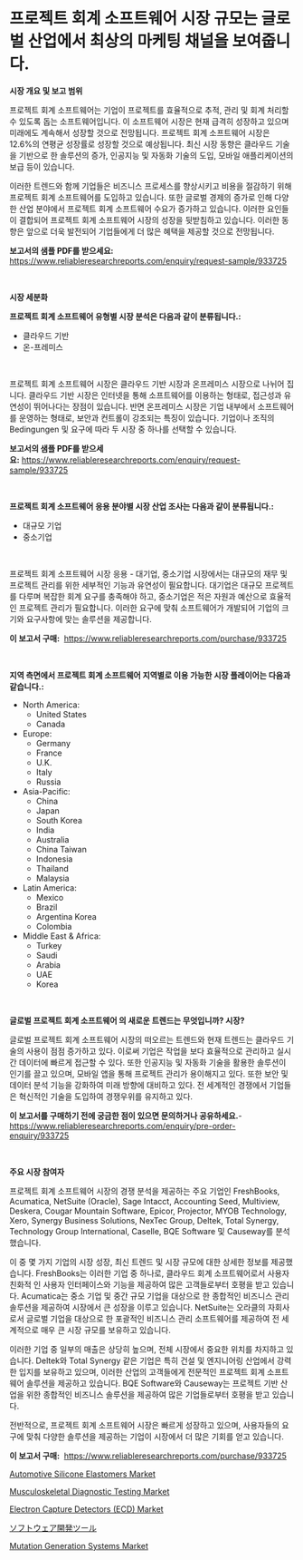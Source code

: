 <p><h1>프로젝트 회계 소프트웨어 시장 규모는 글로벌 산업에서 최상의 마케팅 채널을 보여줍니다.</h1></p><p><strong>시장 개요 및 보고 범위</strong></p>
<p><p>프로젝트 회계 소프트웨어는 기업이 프로젝트를 효율적으로 추적, 관리 및 회계 처리할 수 있도록 돕는 소프트웨어입니다. 이 소프트웨어 시장은 현재 급격히 성장하고 있으며 미래에도 계속해서 성장할 것으로 전망됩니다. 프로젝트 회계 소프트웨어 시장은 12.6%의 연평균 성장률로 성장할 것으로 예상됩니다. 최신 시장 동향은 클라우드 기술을 기반으로 한 솔루션의 증가, 인공지능 및 자동화 기술의 도입, 모바일 애플리케이션의 보급 등이 있습니다. </p><p>이러한 트렌드와 함께 기업들은 비즈니스 프로세스를 향상시키고 비용을 절감하기 위해 프로젝트 회계 소프트웨어를 도입하고 있습니다. 또한 글로벌 경제의 증가로 인해 다양한 산업 분야에서 프로젝트 회계 소프트웨어 수요가 증가하고 있습니다. 이러한 요인들이 결합되어 프로젝트 회계 소프트웨어 시장의 성장을 뒷받침하고 있습니다. 이러한 동향은 앞으로 더욱 발전되어 기업들에게 더 많은 혜택을 제공할 것으로 전망됩니다.</p></p>
<p><strong>보고서의 샘플 PDF를 받으세요:</strong> <a href="https://www.reliableresearchreports.com/enquiry/request-sample/933725">https://www.reliableresearchreports.com/enquiry/request-sample/933725</a></p>
<p>&nbsp;</p>
<p><strong>시장 세분화</strong></p>
<p><strong>프로젝트 회계 소프트웨어 유형별 시장 분석은 다음과 같이 분류됩니다.:</strong></p>
<p><ul><li>클라우드 기반</li><li>온-프레미스</li></ul></p>
<p>&nbsp;</p>
<p><p>프로젝트 회계 소프트웨어 시장은 클라우드 기반 시장과 온프레미스 시장으로 나뉘어 집니다. 클라우드 기반 시장은 인터넷을 통해 소프트웨어를 이용하는 형태로, 접근성과 유연성이 뛰어나다는 장점이 있습니다. 반면 온프레미스 시장은 기업 내부에서 소프트웨어를 운영하는 형태로, 보안과 컨트롤이 강조되는 특징이 있습니다. 기업이나 조직의 Bedingungen 및 요구에 따라 두 시장 중 하나를 선택할 수 있습니다.</p></p>
<p><strong>보고서의 샘플 PDF를 받으세요:</strong>&nbsp;<a href="https://www.reliableresearchreports.com/enquiry/request-sample/933725">https://www.reliableresearchreports.com/enquiry/request-sample/933725</a></p>
<p>&nbsp;</p>
<p><strong> 프로젝트 회계 소프트웨어 응용 분야별 시장 산업 조사는 다음과 같이 분류됩니다.:</strong></p>
<p><ul><li>대규모 기업</li><li>중소기업</li></ul></p>
<p>&nbsp;</p>
<p><p>프로젝트 회계 소프트웨어 시장 응용 - 대기업, 중소기업 시장에서는 대규모의 재무 및 프로젝트 관리를 위한 세부적인 기능과 유연성이 필요합니다. 대기업은 대규모 프로젝트를 다루며 복잡한 회계 요구를 충족해야 하고, 중소기업은 적은 자원과 예산으로 효율적인 프로젝트 관리가 필요합니다. 이러한 요구에 맞춰 소프트웨어가 개발되어 기업의 크기와 요구사항에 맞는 솔루션을 제공합니다.</p></p>
<p><strong>이 보고서 구매:</strong>&nbsp; <a href="https://www.reliableresearchreports.com/purchase/933725">https://www.reliableresearchreports.com/purchase/933725</a></p>
<p>&nbsp;</p>
<p><strong>지역 측면에서 프로젝트 회계 소프트웨어 지역별로 이용 가능한 시장 플레이어는 다음과 같습니다.:</strong></p>
<p><ul>
    <li>
        North America:
        <ul>
            <li>United States</li>
            <li>Canada</li>
        </ul>
    </li>
    <li>
        Europe:
        <ul>
            <li>Germany</li>
            <li>France</li>
            <li>U.K.</li>
            <li>Italy</li>
            <li>Russia</li>
        </ul>
    </li>
    <li>
        Asia-Pacific:
        <ul>
            <li>China</li>
            <li>Japan</li>
            <li>South Korea</li>
            <li>India</li>
            <li>Australia</li>
            <li>China Taiwan</li>
            <li>Indonesia</li>
            <li>Thailand</li>
            <li>Malaysia</li>
        </ul>
    </li>
    <li>
        Latin America:
        <ul>
            <li>Mexico</li>
            <li>Brazil</li>
            <li>Argentina Korea</li>
            <li>Colombia</li>
        </ul>
    </li>
    <li>
        Middle East & Africa:
        <ul>
            <li>Turkey</li>
            <li>Saudi</li>
            <li>Arabia</li>
            <li>UAE</li>
            <li>Korea</li>
        </ul>
    </li>
    </ul></p>
<p>&nbsp;</p>
<p><strong>글로벌 프로젝트 회계 소프트웨어 의 새로운 트렌드는 무엇입니까? 시장?</strong></p>
<p><p>글로벌 프로젝트 회계 소프트웨어 시장의 떠오르는 트렌드와 현재 트렌드는 클라우드 기술의 사용이 점점 증가하고 있다. 이로써 기업은 작업을 보다 효율적으로 관리하고 실시간 데이터에 빠르게 접근할 수 있다. 또한 인공지능 및 자동화 기술을 활용한 솔루션이 인기를 끌고 있으며, 모바일 앱을 통해 프로젝트 관리가 용이해지고 있다. 또한 보안 및 데이터 분석 기능을 강화하여 미래 방향에 대비하고 있다. 전 세계적인 경쟁에서 기업들은 혁신적인 기술을 도입하여 경쟁우위를 유지하고 있다.</p></p>
<p><strong>이 보고서를 구매하기 전에 궁금한 점이 있으면 문의하거나 공유하세요.</strong>- <a href="https://www.reliableresearchreports.com/enquiry/pre-order-enquiry/933725">https://www.reliableresearchreports.com/enquiry/pre-order-enquiry/933725</a></p>
<p>&nbsp;</p>
<p><strong>주요 시장 참여자</strong></p>
<p><p>프로젝트 회계 소프트웨어 시장의 경쟁 분석을 제공하는 주요 기업인 FreshBooks, Acumatica, NetSuite (Oracle), Sage Intacct, Accounting Seed, Multiview, Deskera, Cougar Mountain Software, Epicor, Projector, MYOB Technology, Xero, Synergy Business Solutions, NexTec Group, Deltek, Total Synergy, Technology Group International, Caselle, BQE Software 및 Causeway를 분석했습니다. </p><p>이 중 몇 가지 기업의 시장 성장, 최신 트렌드 및 시장 규모에 대한 상세한 정보를 제공했습니다. FreshBooks는 이러한 기업 중 하나로, 클라우드 회계 소프트웨어로서 사용자 친화적 인 사용자 인터페이스와 기능을 제공하여 많은 고객들로부터 호평을 받고 있습니다. Acumatica는 중소 기업 및 중간 규모 기업을 대상으로 한 종합적인 비즈니스 관리 솔루션을 제공하여 시장에서 큰 성장을 이루고 있습니다. NetSuite는 오라클의 자회사로서 글로벌 기업을 대상으로 한 포괄적인 비즈니스 관리 소프트웨어를 제공하여 전 세계적으로 매우 큰 시장 규모를 보유하고 있습니다.</p><p>이러한 기업 중 일부의 매출은 상당히 높으며, 전체 시장에서 중요한 위치를 차지하고 있습니다. Deltek와 Total Synergy 같은 기업은 특히 건설 및 엔지니어링 산업에서 강력한 입지를 보유하고 있으며, 이러한 산업의 고객들에게 전문적인 프로젝트 회계 소프트웨어 솔루션을 제공하고 있습니다. BQE Software와 Causeway는 프로젝트 기반 산업을 위한 종합적인 비즈니스 솔루션을 제공하여 많은 기업들로부터 호평을 받고 있습니다. </p><p>전반적으로, 프로젝트 회계 소프트웨어 시장은 빠르게 성장하고 있으며, 사용자들의 요구에 맞춰 다양한 솔루션을 제공하는 기업이 시장에서 더 많은 기회를 얻고 있습니다.</p></p>
<p><strong>이 보고서 구매:</strong>&nbsp;&nbsp;<a href="https://www.reliableresearchreports.com/purchase/933725">https://www.reliableresearchreports.com/purchase/933725</a></p>
<p><p><a href="https://issuu.com/reportprime-2/docs/automotive-silicone-elastomers-market-size-2030.pp">Automotive Silicone Elastomers Market</a></p><p><a href="https://noble-drawer-34c.notion.site/Musculoskeletal-Diagnostic-Testing-Market-Research-Report-Provides-thorough-Industry-Overview-which-d620842cf3064553a852ae807501e41e">Musculoskeletal Diagnostic Testing Market</a></p><p><a href="https://issuu.com/reportprime-2/docs/electron-capture-detectors-ecd-market-size-2030.pp">Electron Capture Detectors (ECD) Market</a></p><p><a href="https://github.com/vhemk0794148/Market-Research-Report-List-1/blob/main/5969283184091.md">ソフトウェア開発ツール</a></p><p><a href="https://fearless-okapi-6c8.notion.site/Mutation-Generation-Systems-Market-Furnish-Information-about-Market-Size-Market-Share-Market-Dynam-04852519a3ec4d2d90bd3d9320d719e9">Mutation Generation Systems Market</a></p></p>
